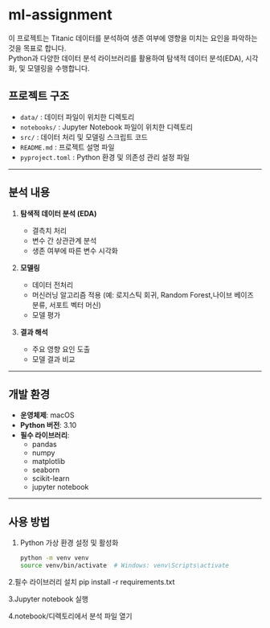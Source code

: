 # ml-assignment
이 프로젝트는 Titanic 데이터를 분석하여 생존 여부에 영향을 미치는 요인을 파악하는 것을 목표로 합니다.  
Python과 다양한 데이터 분석 라이브러리를 활용하여 탐색적 데이터 분석(EDA), 시각화, 및 모델링을 수행합니다.

## **프로젝트 구조**

- `data/` : 데이터 파일이 위치한 디렉토리
- `notebooks/` : Jupyter Notebook 파일이 위치한 디렉토리
- `src/` : 데이터 처리 및 모델링 스크립트 코드
- `README.md` : 프로젝트 설명 파일
- `pyproject.toml` : Python 환경 및 의존성 관리 설정 파일

---

## **분석 내용**

1. **탐색적 데이터 분석 (EDA)**  
   - 결측치 처리
   - 변수 간 상관관계 분석
   - 생존 여부에 따른 변수 시각화

2. **모델링**  
   - 데이터 전처리
   - 머신러닝 알고리즘 적용 (예: 로지스틱 회귀, Random Forest,나이브 베이즈 분류, 서포트 벡터 머신)
   - 모델 평가

3. **결과 해석**  
   - 주요 영향 요인 도출
   - 모델 결과 비교

---

## **개발 환경**

- **운영체제**: macOS
- **Python 버전**: 3.10
- **필수 라이브러리**:
  - pandas
  - numpy
  - matplotlib
  - seaborn
  - scikit-learn
  - jupyter notebook

---

## **사용 방법**

1. Python 가상 환경 설정 및 활성화
   ```bash
   python -m venv venv
   source venv/bin/activate  # Windows: venv\Scripts\activate

2.필수 라이브러리 설치
   pip install -r requirements.txt

3.Jupyter notebook 실행

4.notebook/디렉토리에서 분석 파일 열기
